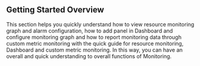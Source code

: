 ## Getting Started Overview
This section helps you quickly understand how to view resource monitoring graph and alarm configuration, how to add panel in Dashboard and configure monitoring graph and how to report monitoring data through custom metric monitoring with the quick guide for resource monitoring, Dashboard and custom metric monitoring. In this way, you can have an overall and quick understanding to overall functions of Monitoring.
